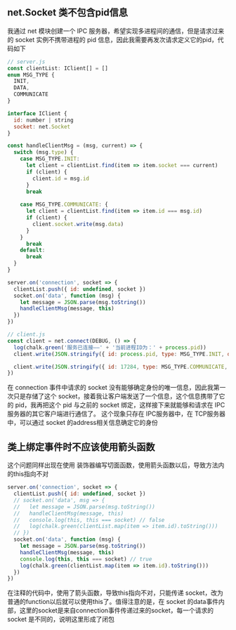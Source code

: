 ## net.Socket 类不包含pid信息
我通过 net 模块创建一个 IPC 服务器，希望实现多进程间的通信，但是请求过来的 socket 实例不携带进程的 pid 信息，因此我需要再发次请求定义它的pid，代码如下
```javascript
// server.js
const clientList: IClient[] = []
enum MSG_TYPE {
  INIT,
  DATA,
  COMMUNICATE
}

interface IClient {
  id: number | string
  socket: net.Socket
}

const handleClientMsg = (msg, current) => {
  switch (msg.type) {
    case MSG_TYPE.INIT:
      let client = clientList.find(item => item.socket === current)
      if (client) {
        client.id = msg.id
      }
      break
    
    case MSG_TYPE.COMMUNICATE: {
      let client = clientList.find(item => item.id === msg.id)
      if (client) {
        client.socket.write(msg.data)
      } 
    }
      break
    default:
      break
  }
}

server.on('connection', socket => {
  clientList.push({ id: undefined, socket })
  socket.on('data', function (msg) {
    let message = JSON.parse(msg.toString())
    handleClientMsg(message, this)
  })
})
```
```javascript
// client.js
const client = net.connect(DEBUG, () => {
  log(chalk.green('服务已连接——' + '当前进程ID为：' + process.pid))
  client.write(JSON.stringify({ id: process.pid, type: MSG_TYPE.INIT, data: {} }))

  client.write(JSON.stringify({ id: 17284, type: MSG_TYPE.COMMUNICATE, data: 'Hello client' }))
})
```
在 connection 事件中请求的 socket 没有能够确定身份的唯一信息，因此我第一次只是存储了这个 socket，接着我让客户端发送了一个信息，这个信息携带了它的 pid，我再把这个 pid 与之前的 socket 绑定，这样接下来就能够和请求在 IPC服务器的其它客户端进行通信了。
这个现象只存在 IPC服务器中，在 TCP服务器中，可以通过 socket 的address相关信息确定它的身份

## 类上绑定事件时不应该使用箭头函数
这个问题同样出现在使用 装饰器编写切面函数，使用箭头函数以后，导致方法内的this指向不对
```javascript
server.on('connection', socket => {
  clientList.push({ id: undefined, socket })
  // socket.on('data', msg => {
  //   let message = JSON.parse(msg.toString())
  //   handleClientMsg(message, this)
  //   console.log(this, this === socket) // false
  //   log(chalk.green(clientList.map(item => item.id).toString()))
  // })
  socket.on('data', function (msg) {
    let message = JSON.parse(msg.toString())
    handleClientMsg(message, this)
    console.log(this, this === socket) // true
    log(chalk.green(clientList.map(item => item.id).toString()))
  })
})
```
在注释的代码中，使用了箭头函数，导致this指向不对，只能传递 socket，改为普通的function以后就可以使用this了。值得注意的是，在 socket 的data事件内部，这里的socket是来自connection事件传递过来的socket，每一个请求的 socket 是不同的，说明这里形成了闭包